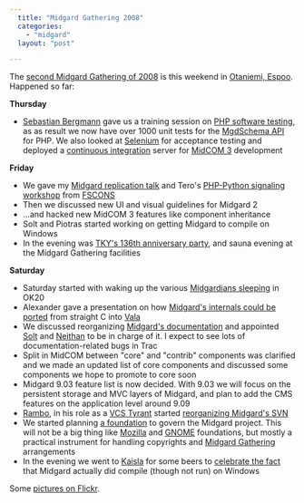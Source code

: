 ```yaml
---
  title: "Midgard Gathering 2008"
  categories: 
    - "midgard"
  layout: "post"

---
```

<p>
The <a href="http://www.midgard-project.org/community/events/midgard_gathering_2008/">second Midgard Gathering of 2008</a> is this weekend in <a href="http://plazes.com/plazes/92748_otakaari_20">Otaniemi, Espoo</a>. Happened so far:
</p><p>
<strong>Thursday</strong>
</p><ul><li><a href="http://sebastian-bergmann.de/">Sebastian Bergmann</a> gave us a training session on <a href="http://www.phpunit.de/">PHP software testing</a>, as as result we now have over 1000 unit tests for the <a href="http://www.midgard-project.org/documentation/mgdschema-in-php/">MgdSchema API</a> for PHP. We also looked at <a href="http://selenium.openqa.org/">Selenium</a> for acceptance testing and deployed a <a href="http://www.martinfowler.com/articles/continuousIntegration.html">continuous integration</a> server for <a href="http://bergie.iki.fi/blog/midcom_3_at_a_glance/">MidCOM 3</a> development</li>
</ul><p>
<strong>Friday</strong>
</p><ul><li>We gave my <a href="http://bergie.iki.fi/blog/midgard2_at_fscons-your_data-everywhere/">Midgard replication talk</a> and Tero's <a href="http://teroheikkinen.iki.fi/blog/view/midgard_workshop_at_fscons.html">PHP-Python signaling workshop</a> from <a href="http://fscons.org/">FSCONS</a></li>
<li>Then we discussed new UI and visual guidelines for Midgard 2</li>
<li>...and hacked new MidCOM 3 features like component inheritance</li>
<li>Solt and Piotras started working on getting Midgard to compile on Windows</li>
<li>In the evening was <a href="http://vuosijuhla.tky.fi/en/">TKY's 136th anniversary party</a>, and sauna evening at the Midgard Gathering facilities</li>
</ul><p>
<strong>Saturday</strong>
</p><ul><li>Saturday started with waking up the various <a href="http://flickr.com/photos/bergie/3011742627/">Midgardians sleeping</a> in OK20</li>
<li>Alexander gave a presentation on how <a href="http://boids.name/empty/articles/2008/08/27">Midgard's internals could be ported</a> from straight C into <a href="http://live.gnome.org/Vala">Vala</a></li>
<li>We discussed reorganizing <a href="http://www.midgard-project.org/documentation/">Midgard's documentation</a> and appointed <a href="http://www.midgard-project.org/community/whoswho/solt/">Solt</a> and <a href="http://nemein.com/en/people/neithan/">Neithan</a> to be in charge of it. I expect to see lots of documentation-related bugs in Trac</li>
<li>Split in MidCOM between "core" and "contrib" components was clarified and we made an updated list of core components and discussed some components we hope to promote to core soon</li>
<li>Midgard 9.03 feature list is now decided. With 9.03 we will focus on the persistent storage and MVC layers of Midgard, and plan to add the CMS features on the application level around 9.09</li>
<li><a href="http://www.midgard-project.org/community/whoswho/rambo/">Rambo</a>, in his role as a <a href="http://www.midgard-project.org/discussion/developer-forum/proposal-new_midcom_commit_policy/">VCS Tyrant</a> started <a href="http://lists.midgard-project.org/pipermail/dev/2008-November/001025.html">reorganizing Midgard's SVN</a></li>
<li>We started planning <a href="http://flossfoundations.org/">a foundation</a> to govern the Midgard project. This will not be a big thing like <a href="http://www.mozilla.org/foundation/">Mozilla</a> and <a href="http://foundation.gnome.org/">GNOME</a> foundations, but mostly a practical instrument for handling copyrights and <a href="http://bergie.iki.fi/blog/some_talking_points_for_the_midgard_gathering/">Midgard Gathering</a> arrangements</li>
<li>In the evening we went to <a href="http://www.oluthuone.com/kaisla.html">Kaisla</a> for some beers to <a href="http://flickr.com/photos/bergie/3013378655/">celebrate the fact</a> that Midgard actually did compile (though not run) on Windows</li>
</ul><p>
Some <a href="http://flickr.com/photos/tags/midgardgathering08/">pictures on Flickr</a>.
</p>